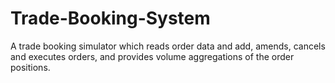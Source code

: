# Trade-Booking-System
A trade booking simulator which reads order data and add, amends, cancels and executes orders, and provides volume aggregations of the order positions.
